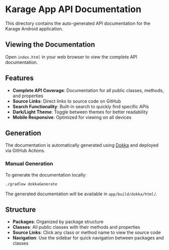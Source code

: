 # Karage App API Documentation

This directory contains the auto-generated API documentation for the Karage Android application.

## Viewing the Documentation

Open `index.html` in your web browser to view the complete API documentation.

## Features

- **Complete API Coverage**: Documentation for all public classes, methods, and properties
- **Source Links**: Direct links to source code on GitHub
- **Search Functionality**: Built-in search to quickly find specific APIs
- **Dark/Light Theme**: Toggle between themes for better readability
- **Mobile Responsive**: Optimized for viewing on all devices

## Generation

The documentation is automatically generated using [Dokka](https://kotlinlang.org/docs/dokka-introduction.html) and deployed via GitHub Actions.

### Manual Generation

To generate the documentation locally:

```bash
./gradlew dokkaGenerate
```

The generated documentation will be available in `app/build/dokka/html/`.

## Structure

- **Packages**: Organized by package structure
- **Classes**: All public classes with their methods and properties
- **Source Links**: Click any class or method name to view the source code
- **Navigation**: Use the sidebar for quick navigation between packages and classes
